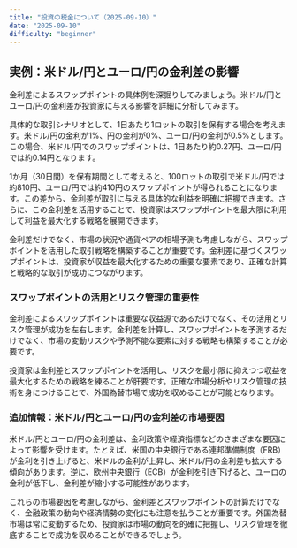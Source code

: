 ```yaml
---
title: "投資の税金について（2025-09-10）"
date: "2025-09-10"
difficulty: "beginner"
---
```


## 実例：米ドル/円とユーロ/円の金利差の影響

金利差によるスワップポイントの具体例を深掘りしてみましょう。米ドル/円とユーロ/円の金利差が投資家に与える影響を詳細に分析してみます。

具体的な取引シナリオとして、1日あたり1ロットの取引を保有する場合を考えます。米ドル/円の金利が1%、円の金利が0%、ユーロ/円の金利が0.5%とします。この場合、米ドル/円でのスワップポイントは、1日あたり約0.27円、ユーロ/円では約0.14円となります。

1か月（30日間）を保有期間として考えると、100ロットの取引で米ドル/円では約810円、ユーロ/円では約410円のスワップポイントが得られることになります。この差から、金利差が取引に与える具体的な利益を明確に把握できます。さらに、この金利差を活用することで、投資家はスワップポイントを最大限に利用して利益を最大化する戦略を展開できます。

金利差だけでなく、市場の状況や通貨ペアの相場予測も考慮しながら、スワップポイントを活用した取引戦略を構築することが重要です。金利差に基づくスワップポイントは、投資家が収益を最大化するための重要な要素であり、正確な計算と戦略的な取引が成功につながります。

### スワップポイントの活用とリスク管理の重要性

金利差によるスワップポイントは重要な収益源であるだけでなく、その活用とリスク管理が成功を左右します。金利差を計算し、スワップポイントを予測するだけでなく、市場の変動リスクや予測不能な要素に対する戦略も構築することが必要です。

投資家は金利差とスワップポイントを活用し、リスクを最小限に抑えつつ収益を最大化するための戦略を練ることが肝要です。正確な市場分析やリスク管理の技術を身につけることで、外国為替市場で成功を収めることが可能となります。

### 追加情報：米ドル/円とユーロ/円の金利差の市場要因

米ドル/円とユーロ/円の金利差は、金利政策や経済指標などのさまざまな要因によって影響を受けます。たとえば、米国の中央銀行である連邦準備制度（FRB）が金利を引き上げると、米ドルの金利が上昇し、米ドル/円の金利差も拡大する傾向があります。逆に、欧州中央銀行（ECB）が金利を引き下げると、ユーロの金利が低下し、金利差が縮小する可能性があります。

これらの市場要因を考慮しながら、金利差とスワップポイントの計算だけでなく、金融政策の動向や経済情勢の変化にも注意を払うことが重要です。外国為替市場は常に変動するため、投資家は市場の動向を的確に把握し、リスク管理を徹底することで成功を収めることができるでしょう。
